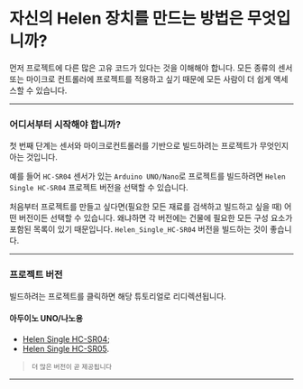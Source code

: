 # 자신의 Helen 장치를 만드는 방법은 무엇입니까?

먼저 프로젝트에 다른 많은 고유 코드가 있다는 것을 이해해야 합니다. 모든 종류의 센서 또는 마이크로 컨트롤러에 프로젝트를 적용하고 싶기 때문에 모든 사람이 더 쉽게 액세스할 수 있습니다.

---

### 어디서부터 시작해야 합니까?

첫 번째 단계는 센서와 마이크로컨트롤러를 기반으로 빌드하려는 프로젝트가 무엇인지 아는 것입니다.

예를 들어 `HC-SR04` 센서가 있는 `Arduino UNO/Nano`로 프로젝트를 빌드하려면 `Helen Single HC-SR04` 프로젝트 버전을 선택할 수 있습니다.

처음부터 프로젝트를 만들고 싶다면(필요한 모든 재료를 검색하고 빌드하고 싶을 때) 어떤 버전이든 선택할 수 있습니다. 왜냐하면 각 버전에는 건물에 필요한 모든 구성 요소가 포함된 목록이 있기 때문입니다.  `Helen_Single_HC-SR04` 버전을 빌드하는 것이 좋습니다.

---

### 프로젝트 버전

빌드하려는 프로젝트를 클릭하면 해당 튜토리얼로 리디렉션됩니다.

#### 아두이노 UNO/나노용

- [Helen Single HC-SR04](/Helen_Single_HC-SR04/README.md);
- [Helen Single HC-SR05](/Helen_Single_HC-SR05/README.md).

> <small> 더 많은 버전이 곧 제공됩니다 </small>

---
